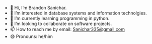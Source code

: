 - 👋 Hi, I’m Brandon Sanichar.
- 👀 I’m interested in database systems and information technolgies. 
- 🌱 I’m currently learning programming in python.
- 💞️ I’m looking to collaborate on software projects.
- 📫 How to reach me by email: Sanichar335@gmail.com
- 😄 Pronouns: he/him
